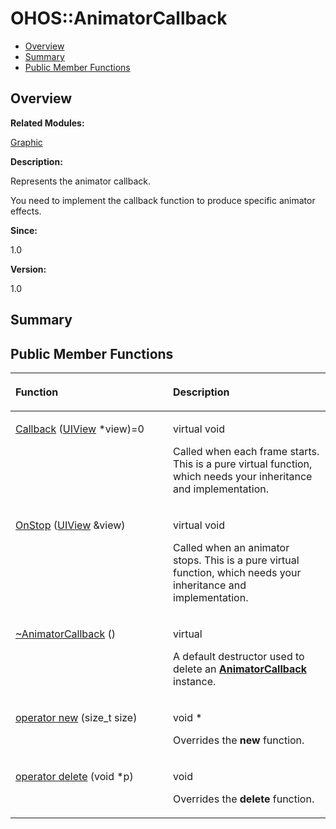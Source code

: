 # OHOS::AnimatorCallback<a name="EN-US_TOPIC_0000001055678110"></a>

-   [Overview](#section1362939213165633)
-   [Summary](#section1029534402165633)
-   [Public Member Functions](#pub-methods)

## **Overview**<a name="section1362939213165633"></a>

**Related Modules:**

[Graphic](graphic.md)

**Description:**

Represents the animator callback. 

You need to implement the callback function to produce specific animator effects.

**Since:**

1.0

**Version:**

1.0

## **Summary**<a name="section1029534402165633"></a>

## Public Member Functions<a name="pub-methods"></a>

<a name="table473937545165633"></a>
<table><thead align="left"><tr id="row681234901165633"><th class="cellrowborder" valign="top" width="50%" id="mcps1.1.3.1.1"><p id="p669659001165633"><a name="p669659001165633"></a><a name="p669659001165633"></a>Function</p>
</th>
<th class="cellrowborder" valign="top" width="50%" id="mcps1.1.3.1.2"><p id="p1500947618165633"><a name="p1500947618165633"></a><a name="p1500947618165633"></a>Description</p>
</th>
</tr>
</thead>
<tbody><tr id="row47398461165633"><td class="cellrowborder" valign="top" width="50%" headers="mcps1.1.3.1.1 "><p id="p1335121127165633"><a name="p1335121127165633"></a><a name="p1335121127165633"></a><a href="graphic.md#gace3debcfa4200de1951a8eae6421e5aa">Callback</a> (<a href="ohos-uiview.md">UIView</a> *view)=0</p>
</td>
<td class="cellrowborder" valign="top" width="50%" headers="mcps1.1.3.1.2 "><p id="p1677734819165633"><a name="p1677734819165633"></a><a name="p1677734819165633"></a>virtual void </p>
<p id="p1750792516165633"><a name="p1750792516165633"></a><a name="p1750792516165633"></a>Called when each frame starts. This is a pure virtual function, which needs your inheritance and implementation. </p>
</td>
</tr>
<tr id="row1331925129165633"><td class="cellrowborder" valign="top" width="50%" headers="mcps1.1.3.1.1 "><p id="p672549382165633"><a name="p672549382165633"></a><a name="p672549382165633"></a><a href="graphic.md#ga33875ecdc72e4d8076be696a35667a8f">OnStop</a> (<a href="ohos-uiview.md">UIView</a> &amp;view)</p>
</td>
<td class="cellrowborder" valign="top" width="50%" headers="mcps1.1.3.1.2 "><p id="p1241540631165633"><a name="p1241540631165633"></a><a name="p1241540631165633"></a>virtual void </p>
<p id="p1986378030165633"><a name="p1986378030165633"></a><a name="p1986378030165633"></a>Called when an animator stops. This is a pure virtual function, which needs your inheritance and implementation. </p>
</td>
</tr>
<tr id="row1705476933165633"><td class="cellrowborder" valign="top" width="50%" headers="mcps1.1.3.1.1 "><p id="p1452632694165633"><a name="p1452632694165633"></a><a name="p1452632694165633"></a><a href="graphic.md#ga783aca5777750141552a5aba974ffdff">~AnimatorCallback</a> ()</p>
</td>
<td class="cellrowborder" valign="top" width="50%" headers="mcps1.1.3.1.2 "><p id="p65388602165633"><a name="p65388602165633"></a><a name="p65388602165633"></a>virtual </p>
<p id="p1777908024165633"><a name="p1777908024165633"></a><a name="p1777908024165633"></a>A default destructor used to delete an <strong id="b1113224565165633"><a name="b1113224565165633"></a><a name="b1113224565165633"></a><a href="ohos-animatorcallback.md">AnimatorCallback</a></strong> instance. </p>
</td>
</tr>
<tr id="row1893191182165633"><td class="cellrowborder" valign="top" width="50%" headers="mcps1.1.3.1.1 "><p id="p913360905165633"><a name="p913360905165633"></a><a name="p913360905165633"></a><a href="graphic.md#ga4854963aa969ee20a6cd174a70f5cd23">operator new</a> (size_t size)</p>
</td>
<td class="cellrowborder" valign="top" width="50%" headers="mcps1.1.3.1.2 "><p id="p977031315165633"><a name="p977031315165633"></a><a name="p977031315165633"></a>void * </p>
<p id="p1876316550165633"><a name="p1876316550165633"></a><a name="p1876316550165633"></a>Overrides the <strong id="b1390014224165633"><a name="b1390014224165633"></a><a name="b1390014224165633"></a>new</strong> function. </p>
</td>
</tr>
<tr id="row2065867769165633"><td class="cellrowborder" valign="top" width="50%" headers="mcps1.1.3.1.1 "><p id="p1470575289165633"><a name="p1470575289165633"></a><a name="p1470575289165633"></a><a href="graphic.md#gadf1997a0f56ac2b220e7f0f8e8e0a6ef">operator delete</a> (void *p)</p>
</td>
<td class="cellrowborder" valign="top" width="50%" headers="mcps1.1.3.1.2 "><p id="p106626987165633"><a name="p106626987165633"></a><a name="p106626987165633"></a>void </p>
<p id="p1887484268165633"><a name="p1887484268165633"></a><a name="p1887484268165633"></a>Overrides the <strong id="b987349747165633"><a name="b987349747165633"></a><a name="b987349747165633"></a>delete</strong> function. </p>
</td>
</tr>
</tbody>
</table>

